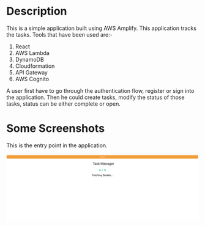 # Description

This is a simple application built using AWS Amplify. This application tracks the tasks. Tools that have been used are:-

1. React
2. AWS Lambda
3. DynamoDB
4. Cloudformation
5. API Gateway
6. AWS Cognito

A user first have to go through the authentication flow, register or sign into the application. Then he could create tasks, modify the status of those tasks, status can be either complete or open.

# Some Screenshots

This is the entry point in the application.

![logo](loadingScreen.png)
